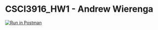 # CSCI3916_HW1 - Andrew Wierenga   
[![Run in Postman](https://run.pstmn.io/button.svg)](https://app.getpostman.com/run-collection/db749d3a3343fd4ac117)
